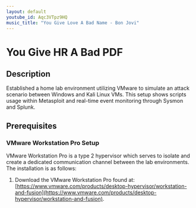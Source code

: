 ```yaml
---
layout: default
youtube_id: Aqc3VTpz9HQ
music_title: "You Give Love A Bad Name - Bon Jovi"
---
```


# You Give HR A Bad PDF

## Description
Established a home lab environment utilizing VMware to simulate an attack scenario between Windows and Kali Linux VMs. This setup shows scripts usage within Metasploit and real-time event monitoring through Sysmon and Splunk.

## Prerequisites

### VMware Workstation Pro Setup
VMware Workstation Pro is a type 2 hypervisor which serves to isolate and create a dedicated communication channel between the lab environments. The installation is as follows:

1. Download the VMware Workstation Pro found at: [https://www.vmware.com/products/desktop-hypervisor/workstation-and-fusion](https://www.vmware.com/products/desktop-hypervisor/workstation-and-fusion).